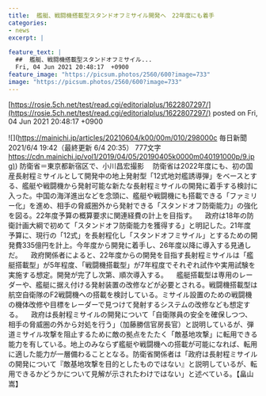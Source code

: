 ```yaml
---
title:  艦艇、戦闘機搭載型スタンドオフミサイル開発へ　22年度にも着手  
categories:
- news
excerpt: |
  
feature_text: |
  ##  艦艇、戦闘機搭載型スタンドオフミサイル...
  Fri, 04 Jun 2021 20:48:17  +0900
feature_image: "https://picsum.photos/2560/600?image=733"
image: "https://picsum.photos/2560/600?image=733"
---
```


[https://rosie.5ch.net/test/read.cgi/editorialplus/1622807297/](https://rosie.5ch.net/test/read.cgi/editorialplus/1622807297/)
posted on Fri, 04 Jun 2021 20:48:17  +0900

<!--more-->

![](https://mainichi.jp/articles/20210604/k00/00m/010/298000c 毎日新聞 2021/6/4 19:42（最終更新 6/4 20:35） 777文字 [https://cdn.mainichi.jp/vol1/2019/04/05/20190405k0000m040191000p/9.jpg)](https://cdn.mainichi.jp/vol1/2019/04/05/20190405k0000m040191000p/9.jpg)) 防衛省＝東京都新宿区で、小川昌宏撮影 　防衛省は2022年度にも、初の国産長射程ミサイルとして開発中の地上発射型「12式地対艦誘導弾」をベースとする、艦艇や戦闘機から発射可能な新たな長射程ミサイルの開発に着手する検討に入った。中国の海洋進出などを念頭に、艦艇や戦闘機にも搭載できる「ファミリー化」を進め、相手の脅威圏外から発射できる「スタンドオフ防衛能力」の強化を図る。22年度予算の概算要求に関連経費の計上を目指す。 　政府は18年の防衛計画大綱で初めて「スタンドオフ防衛能力を獲得する」と明記した。21年度予算に、現行の「12式」を長射程化し「スタンドオフミサイル」とするための開発費335億円を計上。今年度から開発に着手し、26年度以降に導入する見通しだ。 　政府関係者によると、22年度からの開発を目指す長射程ミサイルは「艦艇搭載型」が5年程度、「戦闘機搭載型」が7年程度でそれぞれ試作や実用試験を実施する想定。開発が完了し次第、順次導入する。 　艦艇搭載型は専用のレーダーや、艦艇に据え付ける発射装置の改修などが必要とされる。戦闘機搭載型は航空自衛隊のF2戦闘機への搭載を検討している。ミサイル設置のための戦闘機の機体改修や目標をレーダーで見つけて発射するシステムの改修なども想定する。 　政府は長射程ミサイルの開発について「自衛隊員の安全を確保しつつ、相手の脅威圏の外から対処を行う」（加藤勝信官房長官）と説明しているが、弾道ミサイル攻撃を阻止するために敵の拠点をたたく「敵基地攻撃」に転用できる能力を有している。地上のみならず艦艇や戦闘機への搭載が可能になれば、転用に適した能力が一層備わることとなる。防衛省関係者は「政府は長射程ミサイルの開発について『敵基地攻撃を目的としたものではない』と説明しているが、転用できるかどうかについて見解が示されたわけではない」と述べている。【畠山嵩】
